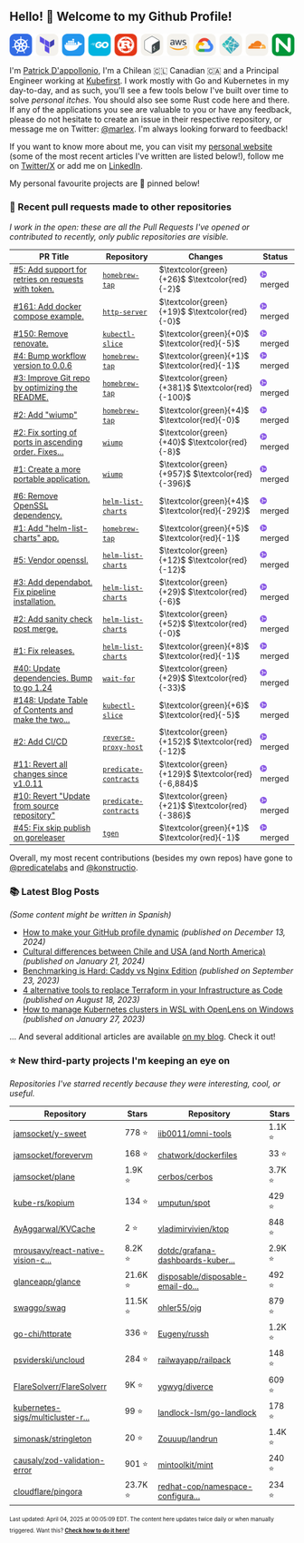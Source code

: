 <!-- DO NOT EDIT THIS FILE DIRECTLY! This file was automatically generated from the tool in this repo. -->

## Hello! :wave: Welcome to my Github Profile!

<p align="center">
  <picture><source media="(prefers-color-scheme: dark)" srcset="images/icons-dark.png"><source media="(prefers-color-scheme: light)" srcset="images/icons-light.png"><img src="images/icons-light.png" alt="Technologies I use"></picture>
</p>

I'm [Patrick D'appollonio](https://www.patrickdap.com), I'm a Chilean 🇨🇱 Canadian 🇨🇦 and a Principal Engineer working at [Kubefirst](https://kubefirst.io). I work mostly with Go and Kubernetes in my day-to-day, and as such, you'll see a few tools below I've built over time to solve *personal itches*. You should also see some Rust code here and there. If any of the applications you see are valuable to you or have any feedback, please do not hesitate to create an issue in their respective repository, or message me on Twitter: [@marlex](https://twitter.com/marlex). I'm always looking forward to feedback!

If you want to know more about me, you can visit my [personal website](https://www.patrickdap.com) (some of the most recent articles I've written are listed below!), follow me on [Twitter/X](https://twitter.com/marlex) or add me on [LinkedIn](https://www.linkedin.com/in/patrickdappollonio/).

My personal favourite projects are :pushpin: pinned below!
### :pencil: Recent pull requests made to other repositories

*I work in the open: these are all the Pull Requests I've opened or contributed to recently, only public repositories are visible.*

| PR Title | Repository | Changes | Status |
| --- | --- | --- | --- |
| [#5: Add support for retries on requests with token.](https://github.com/patrickdappollonio/homebrew-tap/pull/5) | [`homebrew-tap`](https://github.com/patrickdappollonio/homebrew-tap) | $\textcolor{green}{+26}$ $\textcolor{red}{-2}$ | <picture><source media="(prefers-color-scheme: dark)" srcset="https://raw.githubusercontent.com/patrickdappollonio/patrickdappollonio/refs/heads/main/images/statuses/github-merged.png" width="12" height="12"><source media="(prefers-color-scheme: light)" srcset="https://raw.githubusercontent.com/patrickdappollonio/patrickdappollonio/refs/heads/main/images/statuses/github-merged.png" width="12" height="12"><img src="https://raw.githubusercontent.com/patrickdappollonio/patrickdappollonio/refs/heads/main/images/statuses/github-merged.png" width="12" height="12" alt="merged"></picture> merged |
| [#161: Add docker compose example.](https://github.com/patrickdappollonio/http-server/pull/161) | [`http-server`](https://github.com/patrickdappollonio/http-server) | $\textcolor{green}{+19}$ $\textcolor{red}{-0}$ | <picture><source media="(prefers-color-scheme: dark)" srcset="https://raw.githubusercontent.com/patrickdappollonio/patrickdappollonio/refs/heads/main/images/statuses/github-merged.png" width="12" height="12"><source media="(prefers-color-scheme: light)" srcset="https://raw.githubusercontent.com/patrickdappollonio/patrickdappollonio/refs/heads/main/images/statuses/github-merged.png" width="12" height="12"><img src="https://raw.githubusercontent.com/patrickdappollonio/patrickdappollonio/refs/heads/main/images/statuses/github-merged.png" width="12" height="12" alt="merged"></picture> merged |
| [#150: Remove renovate.](https://github.com/patrickdappollonio/kubectl-slice/pull/150) | [`kubectl-slice`](https://github.com/patrickdappollonio/kubectl-slice) | $\textcolor{green}{+0}$ $\textcolor{red}{-5}$ | <picture><source media="(prefers-color-scheme: dark)" srcset="https://raw.githubusercontent.com/patrickdappollonio/patrickdappollonio/refs/heads/main/images/statuses/github-merged.png" width="12" height="12"><source media="(prefers-color-scheme: light)" srcset="https://raw.githubusercontent.com/patrickdappollonio/patrickdappollonio/refs/heads/main/images/statuses/github-merged.png" width="12" height="12"><img src="https://raw.githubusercontent.com/patrickdappollonio/patrickdappollonio/refs/heads/main/images/statuses/github-merged.png" width="12" height="12" alt="merged"></picture> merged |
| [#4: Bump workflow version to 0.0.6](https://github.com/patrickdappollonio/homebrew-tap/pull/4) | [`homebrew-tap`](https://github.com/patrickdappollonio/homebrew-tap) | $\textcolor{green}{+1}$ $\textcolor{red}{-1}$ | <picture><source media="(prefers-color-scheme: dark)" srcset="https://raw.githubusercontent.com/patrickdappollonio/patrickdappollonio/refs/heads/main/images/statuses/github-merged.png" width="12" height="12"><source media="(prefers-color-scheme: light)" srcset="https://raw.githubusercontent.com/patrickdappollonio/patrickdappollonio/refs/heads/main/images/statuses/github-merged.png" width="12" height="12"><img src="https://raw.githubusercontent.com/patrickdappollonio/patrickdappollonio/refs/heads/main/images/statuses/github-merged.png" width="12" height="12" alt="merged"></picture> merged |
| [#3: Improve Git repo by optimizing the README.](https://github.com/patrickdappollonio/homebrew-tap/pull/3) | [`homebrew-tap`](https://github.com/patrickdappollonio/homebrew-tap) | $\textcolor{green}{+381}$ $\textcolor{red}{-100}$ | <picture><source media="(prefers-color-scheme: dark)" srcset="https://raw.githubusercontent.com/patrickdappollonio/patrickdappollonio/refs/heads/main/images/statuses/github-merged.png" width="12" height="12"><source media="(prefers-color-scheme: light)" srcset="https://raw.githubusercontent.com/patrickdappollonio/patrickdappollonio/refs/heads/main/images/statuses/github-merged.png" width="12" height="12"><img src="https://raw.githubusercontent.com/patrickdappollonio/patrickdappollonio/refs/heads/main/images/statuses/github-merged.png" width="12" height="12" alt="merged"></picture> merged |
| [#2: Add "wiump"](https://github.com/patrickdappollonio/homebrew-tap/pull/2) | [`homebrew-tap`](https://github.com/patrickdappollonio/homebrew-tap) | $\textcolor{green}{+4}$ $\textcolor{red}{-0}$ | <picture><source media="(prefers-color-scheme: dark)" srcset="https://raw.githubusercontent.com/patrickdappollonio/patrickdappollonio/refs/heads/main/images/statuses/github-merged.png" width="12" height="12"><source media="(prefers-color-scheme: light)" srcset="https://raw.githubusercontent.com/patrickdappollonio/patrickdappollonio/refs/heads/main/images/statuses/github-merged.png" width="12" height="12"><img src="https://raw.githubusercontent.com/patrickdappollonio/patrickdappollonio/refs/heads/main/images/statuses/github-merged.png" width="12" height="12" alt="merged"></picture> merged |
| [#2: Fix sorting of ports in ascending order. Fixes...](https://github.com/patrickdappollonio/wiump/pull/2) | [`wiump`](https://github.com/patrickdappollonio/wiump) | $\textcolor{green}{+40}$ $\textcolor{red}{-8}$ | <picture><source media="(prefers-color-scheme: dark)" srcset="https://raw.githubusercontent.com/patrickdappollonio/patrickdappollonio/refs/heads/main/images/statuses/github-merged.png" width="12" height="12"><source media="(prefers-color-scheme: light)" srcset="https://raw.githubusercontent.com/patrickdappollonio/patrickdappollonio/refs/heads/main/images/statuses/github-merged.png" width="12" height="12"><img src="https://raw.githubusercontent.com/patrickdappollonio/patrickdappollonio/refs/heads/main/images/statuses/github-merged.png" width="12" height="12" alt="merged"></picture> merged |
| [#1: Create a more portable application.](https://github.com/patrickdappollonio/wiump/pull/1) | [`wiump`](https://github.com/patrickdappollonio/wiump) | $\textcolor{green}{+957}$ $\textcolor{red}{-396}$ | <picture><source media="(prefers-color-scheme: dark)" srcset="https://raw.githubusercontent.com/patrickdappollonio/patrickdappollonio/refs/heads/main/images/statuses/github-merged.png" width="12" height="12"><source media="(prefers-color-scheme: light)" srcset="https://raw.githubusercontent.com/patrickdappollonio/patrickdappollonio/refs/heads/main/images/statuses/github-merged.png" width="12" height="12"><img src="https://raw.githubusercontent.com/patrickdappollonio/patrickdappollonio/refs/heads/main/images/statuses/github-merged.png" width="12" height="12" alt="merged"></picture> merged |
| [#6: Remove OpenSSL dependency.](https://github.com/patrickdappollonio/helm-list-charts/pull/6) | [`helm-list-charts`](https://github.com/patrickdappollonio/helm-list-charts) | $\textcolor{green}{+4}$ $\textcolor{red}{-292}$ | <picture><source media="(prefers-color-scheme: dark)" srcset="https://raw.githubusercontent.com/patrickdappollonio/patrickdappollonio/refs/heads/main/images/statuses/github-merged.png" width="12" height="12"><source media="(prefers-color-scheme: light)" srcset="https://raw.githubusercontent.com/patrickdappollonio/patrickdappollonio/refs/heads/main/images/statuses/github-merged.png" width="12" height="12"><img src="https://raw.githubusercontent.com/patrickdappollonio/patrickdappollonio/refs/heads/main/images/statuses/github-merged.png" width="12" height="12" alt="merged"></picture> merged |
| [#1: Add "helm-list-charts" app.](https://github.com/patrickdappollonio/homebrew-tap/pull/1) | [`homebrew-tap`](https://github.com/patrickdappollonio/homebrew-tap) | $\textcolor{green}{+5}$ $\textcolor{red}{-1}$ | <picture><source media="(prefers-color-scheme: dark)" srcset="https://raw.githubusercontent.com/patrickdappollonio/patrickdappollonio/refs/heads/main/images/statuses/github-merged.png" width="12" height="12"><source media="(prefers-color-scheme: light)" srcset="https://raw.githubusercontent.com/patrickdappollonio/patrickdappollonio/refs/heads/main/images/statuses/github-merged.png" width="12" height="12"><img src="https://raw.githubusercontent.com/patrickdappollonio/patrickdappollonio/refs/heads/main/images/statuses/github-merged.png" width="12" height="12" alt="merged"></picture> merged |
| [#5: Vendor openssl.](https://github.com/patrickdappollonio/helm-list-charts/pull/5) | [`helm-list-charts`](https://github.com/patrickdappollonio/helm-list-charts) | $\textcolor{green}{+12}$ $\textcolor{red}{-12}$ | <picture><source media="(prefers-color-scheme: dark)" srcset="https://raw.githubusercontent.com/patrickdappollonio/patrickdappollonio/refs/heads/main/images/statuses/github-merged.png" width="12" height="12"><source media="(prefers-color-scheme: light)" srcset="https://raw.githubusercontent.com/patrickdappollonio/patrickdappollonio/refs/heads/main/images/statuses/github-merged.png" width="12" height="12"><img src="https://raw.githubusercontent.com/patrickdappollonio/patrickdappollonio/refs/heads/main/images/statuses/github-merged.png" width="12" height="12" alt="merged"></picture> merged |
| [#3: Add dependabot. Fix pipeline installation.](https://github.com/patrickdappollonio/helm-list-charts/pull/3) | [`helm-list-charts`](https://github.com/patrickdappollonio/helm-list-charts) | $\textcolor{green}{+29}$ $\textcolor{red}{-6}$ | <picture><source media="(prefers-color-scheme: dark)" srcset="https://raw.githubusercontent.com/patrickdappollonio/patrickdappollonio/refs/heads/main/images/statuses/github-merged.png" width="12" height="12"><source media="(prefers-color-scheme: light)" srcset="https://raw.githubusercontent.com/patrickdappollonio/patrickdappollonio/refs/heads/main/images/statuses/github-merged.png" width="12" height="12"><img src="https://raw.githubusercontent.com/patrickdappollonio/patrickdappollonio/refs/heads/main/images/statuses/github-merged.png" width="12" height="12" alt="merged"></picture> merged |
| [#2: Add sanity check post merge.](https://github.com/patrickdappollonio/helm-list-charts/pull/2) | [`helm-list-charts`](https://github.com/patrickdappollonio/helm-list-charts) | $\textcolor{green}{+52}$ $\textcolor{red}{-0}$ | <picture><source media="(prefers-color-scheme: dark)" srcset="https://raw.githubusercontent.com/patrickdappollonio/patrickdappollonio/refs/heads/main/images/statuses/github-merged.png" width="12" height="12"><source media="(prefers-color-scheme: light)" srcset="https://raw.githubusercontent.com/patrickdappollonio/patrickdappollonio/refs/heads/main/images/statuses/github-merged.png" width="12" height="12"><img src="https://raw.githubusercontent.com/patrickdappollonio/patrickdappollonio/refs/heads/main/images/statuses/github-merged.png" width="12" height="12" alt="merged"></picture> merged |
| [#1: Fix releases.](https://github.com/patrickdappollonio/helm-list-charts/pull/1) | [`helm-list-charts`](https://github.com/patrickdappollonio/helm-list-charts) | $\textcolor{green}{+8}$ $\textcolor{red}{-1}$ | <picture><source media="(prefers-color-scheme: dark)" srcset="https://raw.githubusercontent.com/patrickdappollonio/patrickdappollonio/refs/heads/main/images/statuses/github-merged.png" width="12" height="12"><source media="(prefers-color-scheme: light)" srcset="https://raw.githubusercontent.com/patrickdappollonio/patrickdappollonio/refs/heads/main/images/statuses/github-merged.png" width="12" height="12"><img src="https://raw.githubusercontent.com/patrickdappollonio/patrickdappollonio/refs/heads/main/images/statuses/github-merged.png" width="12" height="12" alt="merged"></picture> merged |
| [#40: Update dependencies. Bump to go 1.24](https://github.com/patrickdappollonio/wait-for/pull/40) | [`wait-for`](https://github.com/patrickdappollonio/wait-for) | $\textcolor{green}{+29}$ $\textcolor{red}{-33}$ | <picture><source media="(prefers-color-scheme: dark)" srcset="https://raw.githubusercontent.com/patrickdappollonio/patrickdappollonio/refs/heads/main/images/statuses/github-merged.png" width="12" height="12"><source media="(prefers-color-scheme: light)" srcset="https://raw.githubusercontent.com/patrickdappollonio/patrickdappollonio/refs/heads/main/images/statuses/github-merged.png" width="12" height="12"><img src="https://raw.githubusercontent.com/patrickdappollonio/patrickdappollonio/refs/heads/main/images/statuses/github-merged.png" width="12" height="12" alt="merged"></picture> merged |
| [#148: Update Table of Contents and make the two...](https://github.com/patrickdappollonio/kubectl-slice/pull/148) | [`kubectl-slice`](https://github.com/patrickdappollonio/kubectl-slice) | $\textcolor{green}{+6}$ $\textcolor{red}{-5}$ | <picture><source media="(prefers-color-scheme: dark)" srcset="https://raw.githubusercontent.com/patrickdappollonio/patrickdappollonio/refs/heads/main/images/statuses/github-merged.png" width="12" height="12"><source media="(prefers-color-scheme: light)" srcset="https://raw.githubusercontent.com/patrickdappollonio/patrickdappollonio/refs/heads/main/images/statuses/github-merged.png" width="12" height="12"><img src="https://raw.githubusercontent.com/patrickdappollonio/patrickdappollonio/refs/heads/main/images/statuses/github-merged.png" width="12" height="12" alt="merged"></picture> merged |
| [#2: Add CI/CD](https://github.com/patrickdappollonio/reverse-proxy-host/pull/2) | [`reverse-proxy-host`](https://github.com/patrickdappollonio/reverse-proxy-host) | $\textcolor{green}{+152}$ $\textcolor{red}{-12}$ | <picture><source media="(prefers-color-scheme: dark)" srcset="https://raw.githubusercontent.com/patrickdappollonio/patrickdappollonio/refs/heads/main/images/statuses/github-merged.png" width="12" height="12"><source media="(prefers-color-scheme: light)" srcset="https://raw.githubusercontent.com/patrickdappollonio/patrickdappollonio/refs/heads/main/images/statuses/github-merged.png" width="12" height="12"><img src="https://raw.githubusercontent.com/patrickdappollonio/patrickdappollonio/refs/heads/main/images/statuses/github-merged.png" width="12" height="12" alt="merged"></picture> merged |
| [#11: Revert all changes since v1.0.11](https://github.com/predicatelabs/predicate-contracts/pull/11) | [`predicate-contracts`](https://github.com/predicatelabs/predicate-contracts) | $\textcolor{green}{+129}$ $\textcolor{red}{-6,884}$ | <picture><source media="(prefers-color-scheme: dark)" srcset="https://raw.githubusercontent.com/patrickdappollonio/patrickdappollonio/refs/heads/main/images/statuses/github-merged.png" width="12" height="12"><source media="(prefers-color-scheme: light)" srcset="https://raw.githubusercontent.com/patrickdappollonio/patrickdappollonio/refs/heads/main/images/statuses/github-merged.png" width="12" height="12"><img src="https://raw.githubusercontent.com/patrickdappollonio/patrickdappollonio/refs/heads/main/images/statuses/github-merged.png" width="12" height="12" alt="merged"></picture> merged |
| [#10: Revert "Update from source repository"](https://github.com/predicatelabs/predicate-contracts/pull/10) | [`predicate-contracts`](https://github.com/predicatelabs/predicate-contracts) | $\textcolor{green}{+21}$ $\textcolor{red}{-386}$ | <picture><source media="(prefers-color-scheme: dark)" srcset="https://raw.githubusercontent.com/patrickdappollonio/patrickdappollonio/refs/heads/main/images/statuses/github-merged.png" width="12" height="12"><source media="(prefers-color-scheme: light)" srcset="https://raw.githubusercontent.com/patrickdappollonio/patrickdappollonio/refs/heads/main/images/statuses/github-merged.png" width="12" height="12"><img src="https://raw.githubusercontent.com/patrickdappollonio/patrickdappollonio/refs/heads/main/images/statuses/github-merged.png" width="12" height="12" alt="merged"></picture> merged |
| [#45: Fix skip publish on goreleaser](https://github.com/patrickdappollonio/tgen/pull/45) | [`tgen`](https://github.com/patrickdappollonio/tgen) | $\textcolor{green}{+1}$ $\textcolor{red}{-1}$ | <picture><source media="(prefers-color-scheme: dark)" srcset="https://raw.githubusercontent.com/patrickdappollonio/patrickdappollonio/refs/heads/main/images/statuses/github-merged.png" width="12" height="12"><source media="(prefers-color-scheme: light)" srcset="https://raw.githubusercontent.com/patrickdappollonio/patrickdappollonio/refs/heads/main/images/statuses/github-merged.png" width="12" height="12"><img src="https://raw.githubusercontent.com/patrickdappollonio/patrickdappollonio/refs/heads/main/images/statuses/github-merged.png" width="12" height="12" alt="merged"></picture> merged |


Overall, my most recent contributions (besides my own repos) have gone to [@predicatelabs](https://github.com/predicatelabs) and [@konstructio](https://github.com/konstructio).
### :books: Latest Blog Posts

*(Some content might be written in Spanish)*


* [How to make your GitHub profile dynamic](https://www.patrickdap.com/post/make-github-profile-dynamic/?ref=github-profile) *(published on December 13, 2024)*
* [Cultural differences between Chile and USA (and North America)](https://www.patrickdap.com/post/cultural-differences-chile-usa/?ref=github-profile) *(published on January 21, 2024)*
* [Benchmarking is Hard: Caddy vs Nginx Edition](https://www.patrickdap.com/post/benchmarking-is-hard/?ref=github-profile) *(published on September 23, 2023)*
* [4 alternative tools to replace Terraform in your Infrastructure as Code](https://www.patrickdap.com/post/ideas-replace-terraform/?ref=github-profile) *(published on August 18, 2023)*
* [How to manage Kubernetes clusters in WSL with OpenLens on Windows](https://www.patrickdap.com/post/openlens-wsl/?ref=github-profile) *(published on January 27, 2023)*

... And several additional articles are available [on my blog](https://www.patrickdap.com/). Check it out!



### :star: New third-party projects I'm keeping an eye on

*Repositories I've starred recently because they were interesting, cool, or useful.*

| Repository | Stars | Repository | Stars |
|------------|-------|------------|-------|
|  [jamsocket/y-sweet](https://github.com/jamsocket/y-sweet)  |  778 :star:  |  [iib0011/omni-tools](https://github.com/iib0011/omni-tools)  |  1.1K :star:  |
|  [jamsocket/forevervm](https://github.com/jamsocket/forevervm)  |  168 :star:  |  [chatwork/dockerfiles](https://github.com/chatwork/dockerfiles)  |  33 :star:  |
|  [jamsocket/plane](https://github.com/jamsocket/plane)  |  1.9K :star:  |  [cerbos/cerbos](https://github.com/cerbos/cerbos)  |  3.7K :star:  |
|  [kube-rs/kopium](https://github.com/kube-rs/kopium)  |  134 :star:  |  [umputun/spot](https://github.com/umputun/spot)  |  429 :star:  |
|  [AyAggarwal/KVCache](https://github.com/AyAggarwal/KVCache)  |  2 :star:  |  [vladimirvivien/ktop](https://github.com/vladimirvivien/ktop)  |  848 :star:  |
|  [mrousavy/react-native-vision-c...](https://github.com/mrousavy/react-native-vision-camera)  |  8.2K :star:  |  [dotdc/grafana-dashboards-kuber...](https://github.com/dotdc/grafana-dashboards-kubernetes)  |  2.9K :star:  |
|  [glanceapp/glance](https://github.com/glanceapp/glance)  |  21.6K :star:  |  [disposable/disposable-email-do...](https://github.com/disposable/disposable-email-domains)  |  492 :star:  |
|  [swaggo/swag](https://github.com/swaggo/swag)  |  11.5K :star:  |  [ohler55/ojg](https://github.com/ohler55/ojg)  |  879 :star:  |
|  [go-chi/httprate](https://github.com/go-chi/httprate)  |  336 :star:  |  [Eugeny/russh](https://github.com/Eugeny/russh)  |  1.2K :star:  |
|  [psviderski/uncloud](https://github.com/psviderski/uncloud)  |  284 :star:  |  [railwayapp/railpack](https://github.com/railwayapp/railpack)  |  148 :star:  |
|  [FlareSolverr/FlareSolverr](https://github.com/FlareSolverr/FlareSolverr)  |  9K :star:  |  [ygwyg/diverce](https://github.com/ygwyg/diverce)  |  609 :star:  |
|  [kubernetes-sigs/multicluster-r...](https://github.com/kubernetes-sigs/multicluster-runtime)  |  99 :star:  |  [landlock-lsm/go-landlock](https://github.com/landlock-lsm/go-landlock)  |  178 :star:  |
|  [simonask/stringleton](https://github.com/simonask/stringleton)  |  20 :star:  |  [Zouuup/landrun](https://github.com/Zouuup/landrun)  |  1.4K :star:  |
|  [causaly/zod-validation-error](https://github.com/causaly/zod-validation-error)  |  901 :star:  |  [mintoolkit/mint](https://github.com/mintoolkit/mint)  |  240 :star:  |
|  [cloudflare/pingora](https://github.com/cloudflare/pingora)  |  23.7K :star:  |  [redhat-cop/namespace-configura...](https://github.com/redhat-cop/namespace-configuration-operator)  |  234 :star:  |

<sup><sub>Last updated: April 04, 2025 at 00:05:09 EDT. The content here updates twice daily or when manually triggered. Want this? [**Check how to do it here!**](./HOWTO.md)</sup></sub>

